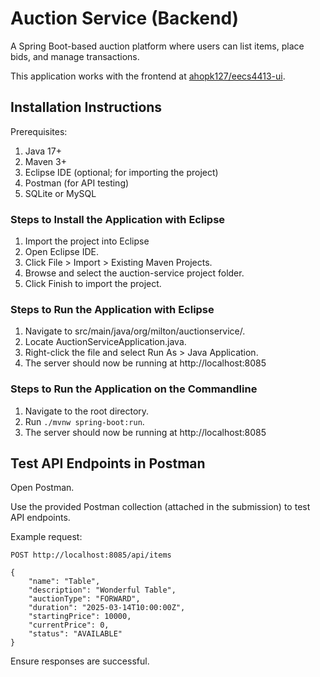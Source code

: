 # Auction Service (Backend)

A Spring Boot-based auction platform where users can list items, place bids, and manage transactions.

This application works with the frontend at [ahopk127/eecs4413-ui](https://github.com/ahopk127/eecs4413-ui/).

## Installation Instructions

Prerequisites:

1. Java 17+
1. Maven 3+
1. Eclipse IDE (optional; for importing the project)
1. Postman (for API testing)
1. SQLite or MySQL

### Steps to Install the Application with Eclipse

1. Import the project into Eclipse
1. Open Eclipse IDE.
1. Click File > Import > Existing Maven Projects.
1. Browse and select the auction-service project folder.
1. Click Finish to import the project.

### Steps to Run the Application with Eclipse

1. Navigate to src/main/java/org/milton/auctionservice/.
1. Locate AuctionServiceApplication.java.
1. Right-click the file and select Run As > Java Application.
1. The server should now be running at http://localhost:8085

### Steps to Run the Application on the Commandline

1. Navigate to the root directory.
1. Run `./mvnw spring-boot:run`.
1. The server should now be running at http://localhost:8085

## Test API Endpoints in Postman

Open Postman.

Use the provided Postman collection (attached in the submission) to test API endpoints.

Example request:

```
POST http://localhost:8085/api/items

{
    "name": "Table",
    "description": "Wonderful Table",
    "auctionType": "FORWARD",
    "duration": "2025-03-14T10:00:00Z",
    "startingPrice": 10000,
    "currentPrice": 0,
    "status": "AVAILABLE"
}
```

Ensure responses are successful.
